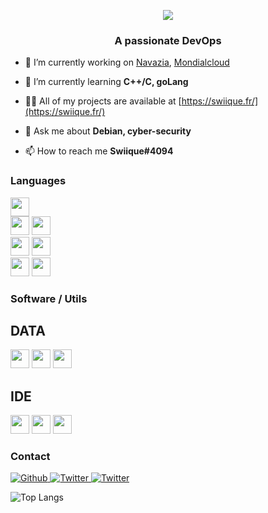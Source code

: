 
<p align="center">
  <img src="https://readme-typing-svg.herokuapp.com?color=%238AA6F7&size=30&lines=Hello%2C+I'm+Swiique;Stupid+French+Devops)">
</p>
<h3 align="center">A passionate DevOps</h3>

- 🔭 I’m currently working on [Navazia](https://navazia.fr),  [Mondialcloud](https://discord.gg/E7GyyVguKq)

- 🌱 I’m currently learning **C++/C, goLang**

- 👨‍💻 All of my projects are available at [https://swiique.fr/](https://swiique.fr/)

- 💬 Ask me about **Debian, cyber-security**

- 📫 How to reach me **Swiique#4094**




### Languages
  <p align="left"> 
  <img height="30" src="https://img.shields.io/badge/Java-ED8B00?style=for-the-badge&logoColor=white"><img height="30">
  <br>
  <img height="30" src="https://img.shields.io/badge/HTML-F62B2B?style=for-the-badge&logoColor=white"><img height="30">
  <img height="30" src="https://img.shields.io/badge/CSS-F62B2B?style=for-the-badge&logoColor=white"><img height="30">
  <br>
  <img height="30" src="https://img.shields.io/badge/Bash-20D61D?style=for-the-badge&logoColor=white"><img height="30">
  <img height="30" src="https://img.shields.io/badge/Shell-20D61D?style=for-the-badge&logoColor=white"><img height="30">
  <br>
  <img height="30" src="https://img.shields.io/badge/C-1375A3?style=for-the-badge&logoColor=white"><img height="30">
  <img height="30" src="https://img.shields.io/badge/C++-1375A3?style=for-the-badge&logo=cpp&logoColor=white"><img height="30">
  
  ### Software / Utils
<h2> DATA </h2>
  <p align="left"> 
    <img height="30" src="https://img.shields.io/badge/Mysql-D8C914?style=for-the-badge&logoColor=white"><img height="30">
    <img height="30" src="https://img.shields.io/badge/Redis-D61D1D?style=for-the-badge&logoColor=white"><img height="30">
    <img height="30" src="https://img.shields.io/badge/MongoDB-147E0D?style=for-the-badge&logoColor=white"><img height="30">
  <br>
<h2> IDE </h2>
<p align="left"> 
  <img height="30" src="https://img.shields.io/badge/Intellij-CE3ED5?style=for-the-badge&logoColor=white"><img height="30">
  <img height="30" src="https://img.shields.io/badge/Webstorm-9723D5?style=for-the-badge&logoColor=white"><img height="30">
  <img height="30" src="https://img.shields.io/badge/VSC-2369D5?style=for-the-badge&logoColor=white"><img height="30">
  <br>


### Contact
<p>
  <a href="https://github.com/Swiizouille" target="_blank">
    <img alt="Github" src="https://img.shields.io/badge/GitHub-%2312100E.svg?&style=for-the-badge&logo=Github&logoColor=white" />
  </a> 
  <a href="https://twitter.com/Ministre_Swiizouille" target="_blank">
    <img alt="Twitter" src="https://img.shields.io/badge/twitter-%231DA1F2.svg?&style=for-the-badge&logo=twitter&logoColor=white" />
  </a> 
    <a href="https://discord.bio/Swiik" target="_blank">
    <img alt="Twitter" src="https://img.shields.io/badge/Discord-738ADB?style=for-the-badge" />
  </a> 
</p>


![Top Langs](https://github-readme-stats.vercel.app/api/top-langs/?username=Swiizouille&&show_icons=true&title_color=ffffff&icon_color=bb2acf&text_color=daf7dc&bg_color=151515)


